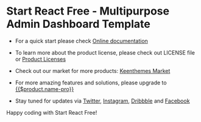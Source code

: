 # Start React Free - Multipurpose Admin Dashboard Template

- For a quick start please check [Online documentation](//preview.keenthemes.com/start-react-free/docs/quick-start)

- To learn more about the product license, please check out LICENSE file or [Product Licenses](//keenthemes.com/licensing)

- Check out our market for more products: [Keenthemes Market](//keenthemes.com)

- For more amazing features and solutions, please upgrade to [{{$product.name-pro}}](//keenthemes.com/products/start-react-pro)

- Stay tuned for updates via [Twitter](//www.twitter.com/keenthemes), [Instagram](//www.instagram.com/keenthemes), [Dribbble](//dribbble.com/keenthemes) and [Facebook](//facebook.com/keenthemes)

Happy coding with Start React Free!
